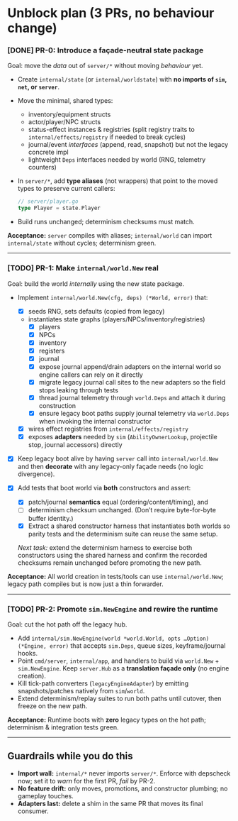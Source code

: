 # Unblock plan (3 PRs, no behaviour change)

### [DONE] PR-0: Introduce a façade-neutral state package

Goal: move the *data* out of `server/*` without moving *behaviour* yet.

* Create `internal/state` (or `internal/worldstate`) with **no imports of `sim`, `net`, or `server`**.
* Move the minimal, shared types:

  * inventory/equipment structs
  * actor/player/NPC structs
  * status-effect instances & registries (split registry traits to `internal/effects/registry` if needed to break cycles)
  * journal/event *interfaces* (append, read, snapshot) but not the legacy concrete impl
  * lightweight `Deps` interfaces needed by world (RNG, telemetry counters)
* In `server/*`, add **type aliases** (not wrappers) that point to the moved types to preserve current callers:

  ```go
  // server/player.go
  type Player = state.Player
  ```
* Build runs unchanged; determinism checksums must match.

**Acceptance:** `server` compiles with aliases; `internal/world` can import `internal/state` without cycles; determinism green.

---

### [TODO] PR-1: Make `internal/world.New` real

Goal: build the world *internally* using the new state package.

* Implement `internal/world.New(cfg, deps) (*World, error)` that:

  * [x] seeds RNG, sets defaults (copied from legacy)
  * instantiates state graphs (players/NPCs/inventory/registries)
    - [x] players
    - [x] NPCs
    - [x] inventory
    - [x] registers
    - [x] journal
    - [x] expose journal append/drain adapters on the internal world so engine callers can rely on it directly
    - [x] migrate legacy journal call sites to the new adapters so the field stops leaking through tests
    - [x] thread journal telemetry through `world.Deps` and attach it during construction
    - [x] ensure legacy boot paths supply journal telemetry via `world.Deps` when invoking the internal constructor
  * [x] wires effect registries from `internal/effects/registry`
  * [x] exposes **adapters** needed by `sim` (`AbilityOwnerLookup`, projectile stop, journal accessors) directly
* [x] Keep legacy boot alive by having `server` call into `internal/world.New` and then **decorate** with any legacy-only façade needs (no logic divergence).
* [x] Add tests that boot world via **both** constructors and assert:

  * [x] patch/journal **semantics** equal (ordering/content/timing), and
  * [ ] determinism checksum unchanged.
    (Don’t require byte-for-byte buffer identity.)
  * [x] Extract a shared constructor harness that instantiates both worlds so parity tests and the determinism suite can reuse the same setup.

  *Next task:* extend the determinism harness to exercise both constructors using the shared harness and confirm the recorded checksums remain unchanged before promoting the new path.

**Acceptance:** All world creation in tests/tools can use `internal/world.New`; legacy path compiles but is now just a thin forwarder.

---

### [TODO] PR-2: Promote `sim.NewEngine` and rewire the runtime

Goal: cut the hot path off the legacy hub.

* Add `internal/sim.NewEngine(world *world.World, opts …Option) (*Engine, error)` that accepts `sim.Deps`, queue sizes, keyframe/journal hooks.
* Point `cmd/server`, `internal/app`, and handlers to build via `world.New` + `sim.NewEngine`.
  Keep `server.Hub` as a **translation façade only** (no engine creation).
* Kill tick-path converters (`legacyEngineAdapter`) by emitting snapshots/patches natively from `sim`/`world`.
* Extend determinism/replay suites to run both paths until cutover, then freeze on the new path.

**Acceptance:** Runtime boots with **zero** legacy types on the hot path; determinism & integration tests green.

---

## Guardrails while you do this

* **Import wall:** `internal/*` never imports `server/*`. Enforce with depscheck now; set it to *warn* for the first PR, *fail* by PR-2.
* **No feature drift:** only moves, promotions, and constructor plumbing; no gameplay touches.
* **Adapters last:** delete a shim in the same PR that moves its final consumer.
